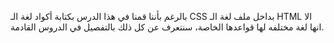 بالرغم بأننا قمنا في هذا الدرس بكتابة أكواد لغة الـ CSS بداخل ملف لغة الـ HTML الا انها لغة مختلفه لها قواعدها الخاصة، سنتعرف عن كل ذلك بالتفصيل في الدروس القادمة.